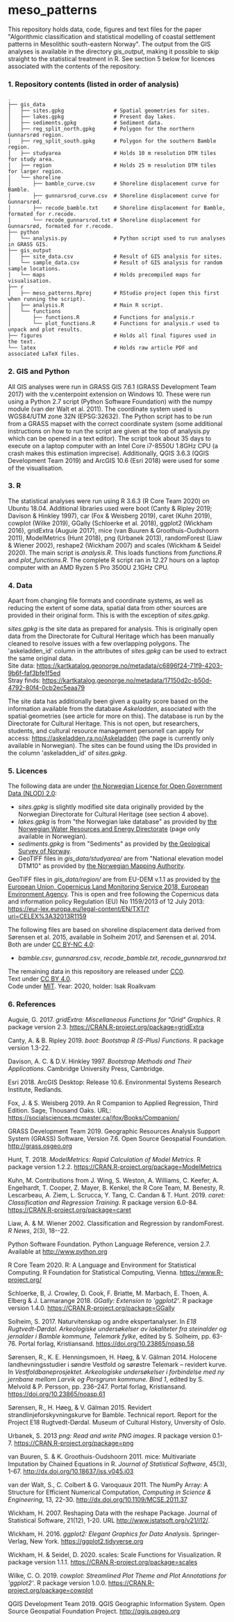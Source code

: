 # meso_patterns

This repository holds data, code, figures and text files for the paper "Algorithmic classification and statistical modelling of coastal settlement patterns in Mesolithic south-eastern Norway". The output from the GIS analyses is available in the directory *gis_output*, making it possible to skip straight to the statistical treatment in R. See section 5 below for licences associated with the contents of the repository.

### 1. Repository contents (listed in order of analysis)

    .                   
    ├── gis_data
    │   ├── sites.gpkg                # Spatial geometries for sites.
    │   ├── lakes.gpkg                # Present day lakes.
    │   ├── sediments.gpkg            # Sediment data.
    │   ├── reg_split_north.gpkg      # Polygon for the northern Gunnarsrød region.
    │   ├── reg_split_south.gpkg      # Polygon for the southern Bamble region.
    │   ├── studyarea                 # Holds 10 m resolution DTM tiles for study area.
    │   ├── region                    # Holds 25 m resolution DTM tiles for larger region.
    │   └── shoreline 
    │       ├── bamble_curve.csv      # Shoreline displacement curve for Bamble.
    │       ├── gunnarsrod_curve.csv  # Shoreline displacement curve for Gunnarsrød.
    │       ├── recode_bamble.txt     # Shoreline displacement for Bamble, formated for r.recode. 
    │       └── recode_gunnarsrod.txt # Shoreline displacement for Gunnarsrød, formated for r.recode.
    ├── python  
    │   └── analysis.py               # Python script used to run analyses in GRASS GIS.
    ├── gis_output
    │   ├── site_data.csv             # Result of GIS analysis for sites.  
    │   └── sample_data.csv           # Result of GIS analysis for random sample locations.
    │   └── maps                      # Holds precompiled maps for visualisation.
    ├── r
    │   ├── meso_patterns.Rproj       # RStudio project (open this first when running the script). 
    │   ├── analysis.R                # Main R script.
    │   └── functions
    │       ├── functions.R           # Functions for analysis.r
    │       └── plot_functions.R      # Functions for analysis.r used to unpack and plot results.
    ├── figures                       # Holds all final figures used in the text. 
    └── latex                         # Holds raw article PDF and associated LaTeX files.

    
### 2. GIS and Python
All GIS analyses were run in GRASS GIS 7.6.1 (GRASS Development Team 2017) with the v.centerpoint extension on Windows 10. These were run using a Python 2.7 script (Python Software Foundation) with the numpy module (van der Walt et al. 2011). The coordinate system used is WGS84/UTM zone 32N (EPSG:32632). The Python script has to be run from a GRASS mapset with the correct coordinate system (some additional instructions on how to run the script are given at the top of analysis.py which can be opened in a text editor). The script took about 35 days to execute on a laptop computer with an Intel Core i7-8550U 1.8GHz CPU (a crash makes this estimation imprecise). Additionally, QGIS 3.6.3 (QGIS Development Team 2019) and ArcGIS 10.6 (Esri 2018) were used for some of the visualisation.

### 3. R
The statistical analyses were run using R 3.6.3 (R Core Team 2020) on Ubuntu 18.04. Additional libraries used were boot (Canty & Ripley 2019; Davison & Hinkley 1997), car (Fox & Weisberg 2019), caret (Kuhn 2019), cowplot (Wilke 2019), GGally (Schloerke et al. 2018), ggplot2 (Wickham 2016), gridExtra (Auguie 2017), mice (van Buuren & Groothuis-Oudshoorn 2011), ModelMetrics (Hunt 2018), png (Urbanek 2013), randomForest (Liaw & Wiener 2002), reshape2 (Wickham 2007) and scales (Wickham & Seidel 2020). The main script is *analysis.R*. This loads functions from *functions.R* and *plot_functions.R*. The complete R script ran in 12.27 hours on a laptop computer with an AMD Ryzen 5 Pro 3500U 2.1GHz CPU. 

### 4. Data 
Apart from changing file formats and coordinate systems, as well as reducing the extent of some data, spatial data from other sources are provided in their original form. This is with the exception of *sites.gpkg*. 

*sites.gpkg* is the site data as prepared for analysis. This is originally open data from the Directorate for Cultural Heritage which has been manually cleaned to resolve issues with a few overlapping polygons. The 'askeladden_id' column in the attributes of *sites.gpkg* can be used to extract the same original data.  
Site data: https://kartkatalog.geonorge.no/metadata/c6896f24-71f9-4203-9b6f-faf3bfe1f5ed  
Stray finds: https://kartkatalog.geonorge.no/metadata/17150d2c-b50d-4792-80f4-0cb2ec5eaa79   

The site data has additionally been given a quality score based on the information available from the database *Askeladden*, associated with the spatial geometries (see article for more on this). The database is run by the Directorate for Cultural Heritage. This is not open, but researchers, students, and cultural resource management personell can apply for access:
https://askeladden.ra.no/Askeladden (the page is currently only available in Norwegian). The sites can be found using the IDs provided in the column 'askeladden_id' of *sites.gpkg*.

### 5. Licences
The following data are under [the Norwegian Licence for Open Government Data (NLOD) 2.0](https://data.norge.no/nlod/en/2.0):  
* *sites.gpkg* is slightly modified site data originally provided by the Norwegian Directorate for Cultural Heritage (see section 4 above).  
* *lakes.gpkg* is from "the Norwegian lake database" as provided by [the Norwegian Water Resources and Energy Directorate](http://nedlasting.nve.no/gis/) (page only available in Norwegian).  
* *sediments.gpkg* is from "Sediments" as provided by [the Geological Survey of Norway](https://www.ngu.no/en/topic/datasets).   
* GeoTIFF files in *gis_data/studyarea/* are from "National elevation model DTM10" as provided by [the Norwegian Mapping Authority](https://hoydedata.no/LaserInnsyn/).

GeoTIFF files in *gis_data/region/* are from EU-DEM v.1.1 as provided by [the European Union, Copernicus Land Monitoring Service 2018, European Environment Agency](https://land.copernicus.eu/imagery-in-situ/eu-dem/eu-dem-v1.1). This is open and free following the Copernicus data and information policy Regulation (EU) No 1159/2013 of 12 July 2013: https://eur-lex.europa.eu/legal-content/EN/TXT/?uri=CELEX%3A32013R1159

The following files are based on shoreline displacement data derived from Sørensen et al. 2015, available in Solheim 2017, and Sørensen et al. 2014. Both are under [CC BY-NC 4.0](https://creativecommons.org/licenses/by-nc/4.0/):   
* *bamble.csv*, *gunnarsrod.csv*, *recode_bamble.txt*, *recode_gunnarsrod.txt*

The remaining data in this repository are released under [CC0](http://creativecommons.org/publicdomain/zero/1.0/).  
Text under [CC BY 4.0](http://creativecommons.org/licenses/by/4.0/).  
Code under [MIT](http://opensource.org/licenses/MIT). Year: 2020, holder: Isak Roalkvam

### 6. References
Auguie, G. 2017. *gridExtra: Miscellaneous Functions for "Grid" Graphics*. R package version 2.3. https://CRAN.R-project.org/package=gridExtra 

Canty, A. & B. Ripley 2019. *boot: Bootstrap R (S-Plus) Functions*. R package version 1.3-22.

Davison, A. C. & D.V. Hinkley 1997. *Bootstrap Methods and Their Applications*. Cambridge University Press, Cambridge.

Esri 2018. ArcGIS Desktop: Release 10.6. Environmental Systems Research Institute, Redlands.

Fox, J. & S. Weisberg 2019. An R Companion to Applied Regression, Third Edition. Sage, Thousand Oaks. URL: https://socialsciences.mcmaster.ca/jfox/Books/Companion/

GRASS Development Team 2019. Geographic Resources Analysis Support System (GRASS) Software, Version 7.6. Open Source Geospatial Foundation. http://grass.osgeo.org

Hunt, T. 2018. *ModelMetrics: Rapid Calculation of Model Metrics*. R package version 1.2.2. https://CRAN.R-project.org/package=ModelMetrics

Kuhn, M. Contributions from J. Wing, S. Weston, A. Williams, C. Keefer, A. Engelhardt, T. Cooper, Z. Mayer, B. Kenkel, the R Core Team, M. Benesty, R. Lescarbeau, A. Ziem, L. Scrucca, Y. Tang, C. Candan & T. Hunt. 2019. *caret: Classification and Regression Training*. R package version 6.0-84. https://CRAN.R-project.org/package=caret

Liaw, A. & M. Wiener 2002. Classification and Regression by randomForest. *R News*, 2(3), 18--22.

Python Software Foundation. Python Language Reference, version 2.7. Available at http://www.python.org

R Core Team 2020. R: A Language and Environment for Statistical Computing. R Foundation for Statistical Computing, Vienna. https://www.R-project.org/

Schloerke, B, J. Crowley, D. Cook, F. Briatte, M. Marbach, E. Thoen, A. Elberg & J. Larmarange 2018. *GGally: Extension to 'ggplot2'*.  R package version 1.4.0. https://CRAN.R-project.org/package=GGally

Solheim, S. 2017. Naturvitenskap og andre ekspertanalyser. In *E18 Rugtvedt-Dørdal. Arkeologiske undersøkelser av lokaliteter fra steinalder og jernalder i Bamble kommune, Telemark fylke*, edited by S. Solheim, pp. 63-76. Portal forlag, Kristiansand. https://doi.org/10.23865/noasp.58

Sørensen, R., K. E. Henningsmoen, H. Høeg, & V. Gälman 2014. Holocene landhevningsstudier i søndre Vestfold og sørøstre Telemark – revidert kurve. In *Vestfoldbaneprosjektet. Arkeologiske undersøkelser i forbindelse med ny jernbane mellom Larvik og Porsgrunn kommune. Bind 1*, edited by S. Melvold & P. Persson, pp. 236–247. Portal forlag, Kristiansand. https://doi.org/10.23865/noasp.61

Sørensen, R., H. Høeg, & V. Gälman 2015. Revidert strandlinjeforskyvningskurve for Bamble. Technical report. Report for the Project E18 Rugtvedt-Dørdal. Museum of Cultural History, Unversity of Oslo.

Urbanek, S. 2013 *png: Read and write PNG images*. R package version 0.1-7. https://CRAN.R-project.org/package=png

van Buuren, S. & K. Groothuis-Oudshoorn 2011. mice: Multivariate Imputation by Chained Equations in R. *Journal of Statistical Software*, 45(3), 1-67. http://dx.doi.org/10.18637/jss.v045.i03

van der Walt, S., C. Colbert & G. Varoquaux 2011. The NumPy Array: A Structure for Efficient Numerical Computation, *Computing in Science & Engineering*, 13, 22-30. http://dx.doi.org/10.1109/MCSE.2011.37

Wickham, H. 2007. Reshaping Data with the reshape Package. Journal of Statistical Software, 21(12), 1-20. URL http://www.jstatsoft.org/v21/i12/.

Wickham, H. 2016. *ggplot2: Elegant Graphics for Data Analysis*. Springer-Verlag, New York. https://ggplot2.tidyverse.org

Wickham, H. & Seidel, D. 2020. scales: Scale Functions for Visualization. R package version 1.1.1. https://CRAN.R-project.org/package=scales

Wilke, C. O. 2019. *cowplot: Streamlined Plot Theme and Plot Annotations for 'ggplot2'*. R package version 1.0.0. https://CRAN.R-project.org/package=cowplot

QGIS Development Team 2019. QGIS Geographic Information System. Open Source Geospatial Foundation Project. http://qgis.osgeo.org
